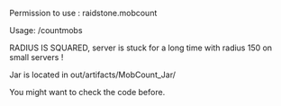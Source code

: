 Permission to use : raidstone.mobcount

Usage: /countmobs <radius>

RADIUS IS SQUARED, server is stuck for a long time with radius 150 on small servers !

Jar is located in out/artifacts/MobCount_Jar/

You might want to check the code before.
